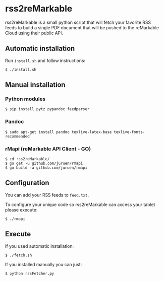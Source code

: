 # rss2reMarkable

rss2reMarkable is a small python script that will fetch your favorite RSS feeds to build a single PDF document that will be pushed to the reMarkable Cloud using their public API.

## Automatic installation
Run `install.sh` and follow instructions:
```
$ ./install.sh
```

## Manual installation
### Python modules
```
$ pip install pytz pypandoc feedparser
```

### Pandoc
```
$ sudo apt-get install pandoc texlive-latex-base texlive-fonts-recommended
```

### rMapi (reMarkable API Client - GO)
```
$ cd rss2reMarkable/
$ go get -u github.com/juruen/rmapi
$ go build -a github.com/juruen/rmapi
```

## Configuration
You can add your RSS feeds to `feed.txt`.

To configure your unique code so rss2reMarkable can access your tablet please execute:
```
$ ./rmapi
```

## Execute

If you used automatic installation:
```
$ ./fetch.sh
```

If you installed manually you can just:
```
$ python rssFetcher.py
```